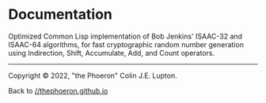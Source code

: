 # Documentation

Optimized Common Lisp implementation of Bob Jenkins' ISAAC-32 and ISAAC-64 algorithms, for fast cryptographic random number generation using Indirection, Shift, Accumulate, Add, and Count operators.

---

Copyright &copy; 2022, "the Phoeron" Colin J.E. Lupton.

Back to [//thephoeron.github.io](https://thephoeron.github.io)
